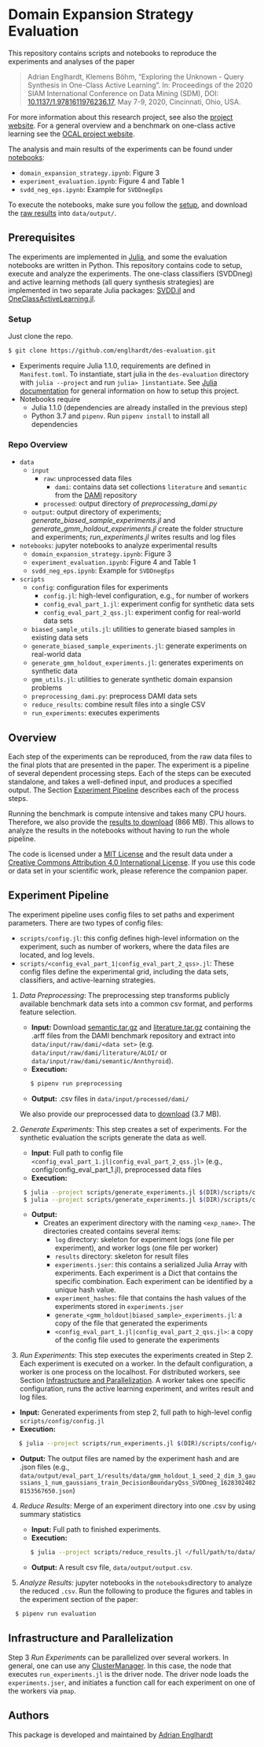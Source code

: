 # Domain Expansion Strategy Evaluation

This repository contains scripts and notebooks to reproduce the experiments and analyses of the paper

> Adrian Englhardt, Klemens Böhm, “Exploring the Unknown - Query Synthesis in One-Class Active Learning”. In: Proceedings of the 2020 SIAM International Conference on Data Mining (SDM), DOI: [10.1137/1.9781611976236.17](https://doi.org/10.1137/1.9781611976236.17), May 7-9, 2020, Cincinnati, Ohio, USA.

For more information about this research project, see also the [project website](https://www.ipd.kit.edu/des/).
For a general overview and a benchmark on one-class active learning see the [OCAL project website](https://www.ipd.kit.edu/ocal/).

The analysis and main results of the experiments can be found under [notebooks](https://github.com/englhardt/des-evaluation/tree/master/notebooks):
  * `domain_expansion_strategy.ipynb`: Figure 3
  * `experiment_evaluation.ipynb`: Figure 4 and Table 1
  * `svdd_neg_eps.ipynb`: Example for `SVDDnegEps`

To execute the notebooks, make sure you follow the [setup](#setup), and download the [raw results](https://www.ipd.kit.edu/des/output.zip) into `data/output/`.

## Prerequisites

The experiments are implemented in [Julia](https://julialang.org/), and some the evaluation notebooks are written in Python.
This repository contains code to setup, execute and analyze the experiments.
The one-class classifiers (SVDDneg) and active learning methods (all query synthesis strategies) are implemented in two separate Julia packages: [SVDD.jl](https://github.com/englhardt/SVDD.jl) and [OneClassActiveLearning.jl](https://github.com/englhardt/OneClassActiveLearning.jl).

### Setup

Just clone the repo.
```bash
$ git clone https://github.com/englhardt/des-evaluation.git
```
* Experiments require Julia 1.1.0, requirements are defined in `Manifest.toml`. To instantiate, start julia in the `des-evaluation` directory with `julia --project` and run `julia> ]instantiate`. See [Julia documentation](https://docs.julialang.org/en/v1.0/stdlib/Pkg/#Using-someone-else's-project-1) for general information on how to setup this project.
* Notebooks require
  * Julia 1.1.0 (dependencies are already installed in the previous step)
  * Python 3.7 and `pipenv`. Run `pipenv install` to install all dependencies

### Repo Overview

* `data`
  * `input`
    * `raw`: unprocessed data files
      * `dami`: contains data set collections `literature` and `semantic` from the [DAMI](http://www.dbs.ifi.lmu.de/research/outlier-evaluation/DAMI/) repository
    * `processed`: output directory of _preprocessing_dami.py_
  * `output`: output directory of experiments; _generate_biased_sample_experiments.jl_ and _generate_gmm_holdout_experiments.jl_ create the folder structure and experiments; _run_experiments.jl_ writes results and log files
* `notebooks`: jupyter notebooks to analyze experimental results
  * `domain_expansion_strategy.ipynb`: Figure 3
  * `experiment_evaluation.ipynb`: Figure 4 and Table 1
  * `svdd_neg_eps.ipynb`: Example for `SVDDnegEps`
* `scripts`
  * `config`: configuration files for experiments
    * `config.jl`: high-level configuration, e.g., for number of workers
    * `config_eval_part_1.jl`: experiment config for synthetic data sets
    * `config_eval_part_2_qss.jl`: experiment config for real-world data sets
  * `biased_sample_utils.jl`: utilities to generate biased samples in existing data sets
  * `generate_biased_sample_experiments.jl`: generate experiments on real-world data
  * `generate_gmm_holdout_experiments.jl`: generates experiments on synthetic data
  * `gmm_utils.jl`: utilities to generate synthetic domain expansion problems
  * `preprocessing_dami.py`: preprocess DAMI data sets
  * `reduce_results`: combine result files into a single CSV
  * `run_experiments`: executes experiments

## Overview

Each step of the experiments can be reproduced, from the raw data files to the final plots that are presented in the paper.
The experiment is a pipeline of several dependent processing steps.
Each of the steps can be executed standalone, and takes a well-defined input, and produces a specified output.
The Section [Experiment Pipeline](#experiment-pipeline) describes each of the process steps.

Running the benchmark is compute intensive and takes many CPU hours.
Therefore, we also provide the [results to download](https://www.ipd.kit.edu/des/output.zip) (866 MB).
This allows to analyze the results in the notebooks without having to run the whole pipeline.

The code is licensed under a [MIT License](https://github.com/englhardt/des-evaluation/blob/master/LICENSE.md) and the result data under a [Creative Commons Attribution 4.0 International License](https://creativecommons.org/licenses/by/4.0/).
If you use this code or data set in your scientific work, please reference the companion paper.

## Experiment Pipeline

The experiment pipeline uses config files to set paths and experiment parameters.
There are two types of config files:
* `scripts/config.jl`: this config defines high-level information on the experiment, such as number of workers, where the data files are located, and log levels.
* `scripts/<config_eval_part_1|config_eval_part_2_qss>.jl`: These config files define the experimental grid, including the data sets, classifiers, and active-learning strategies.

1. _Data Preprocessing_: The preprocessing step transforms publicly available benchmark data sets into a common csv format, and performs feature selection.
   * **Input:** Download [semantic.tar.gz](http://www.dbs.ifi.lmu.de/research/outlier-evaluation/input/semantic.tar.gz) and [literature.tar.gz](http://www.dbs.ifi.lmu.de/research/outlier-evaluation/input/literature.tar.gz) containing the .arff files from the DAMI benchmark repository and extract into `data/input/raw/dami/<data set>` (e.g. `data/input/raw/dami/literature/ALOI/` or `data/input/raw/dami/semantic/Annthyroid`).
   * **Execution:**
   ```bash
      $ pipenv run preprocessing
   ```
   * **Output:** .csv files in `data/input/processed/dami/`

   We also provide our preprocessed data to [download](https://www.ipd.kit.edu/des/input.zip) (3.7 MB).

2. _Generate Experiments_: This step creates a set of experiments. For the synthetic evaluation the scripts generate the data as well.
   * **Input**: Full path to config file `<config_eval_part_1.jl|config_eval_part_2_qss.jl>` (e.g., config/config_eval_part_1.jl), preprocessed data files
   * **Execution:**
   ```bash
    $ julia --project scripts/generate_experiments.jl $(DIR)/scripts/config/config_eval_part_1.jl
    $ julia --project scripts/generate_experiments.jl $(DIR)/scripts/config/config_eval_part_2_qss.jl
   ```
   * **Output:**
     * Creates an experiment directory with the naming `<exp_name>`. The directories created contains several items:
       * `log` directory: skeleton for experiment logs (one file per experiment), and worker logs (one file per worker)
       * `results` directory: skeleton for result files
       * `experiments.jser`: this contains a serialized Julia Array with experiments. Each experiment is a Dict that contains the specific combination. Each experiment can be identified by a unique hash value.
       * `experiment_hashes`: file that contains the hash values of the experiments stored in `experiments.jser`
       * `generate_<gmm_holdout|biased_sample>_experiments.jl`: a copy of the file that generated the experiments
       * `<config_eval_part_1.jl|config_eval_part_2_qss.jl>`: a copy of the config file used to generate the experiments

3. _Run Experiments_: This step executes the experiments created in Step 2.
Each experiment is executed on a worker. In the default configuration, a worker is one process on the localhost.
For distributed workers, see Section [Infrastructure and Parallelization](#infrastructure-and-parallelization).
A worker takes one specific configuration, runs the active learning experiment, and writes result and log files.
  * **Input:** Generated experiments from step 2, full path to high-level config `scripts/config/config.jl`
  * **Execution:**
  ```bash
     $ julia --project scripts/run_experiments.jl $(DIR)/scripts/config/config.jl
  ```
  * **Output:** The output files are named by the experiment hash and are .json files (e.g., `data/output/eval_part_1/results/data/gmm_holdout_1_seed_2_dim_3_gaussians_1_num_gaussians_train_DecisionBoundaryQss_SVDDneg_16283024028153567650.json`)

4. _Reduce Results_: Merge of an experiment directory into one .csv by using summary statistics
    * **Input:** Full path to finished experiments.
    * **Execution:**
    ```bash
       $ julia --project scripts/reduce_results.jl </full/path/to/data/output>
    ```
    * **Output:** A result csv file, `data/output/output.csv`.

5. _Analyze Results:_ jupyter notebooks in the `notebooks`directory to analyze the reduced `.csv`. Run the following to produce the figures and tables in the experiment section of the paper:
  ```bash
    $ pipenv run evaluation
  ```

## Infrastructure and Parallelization

Step 3 _Run Experiments_ can be parallelized over several workers. In general, one can use any [ClusterManager](https://github.com/JuliaParallel/ClusterManagers.jl). In this case, the node that executes `run_experiments.jl` is the driver node. The driver node loads the `experiments.jser`, and initiates a function call for each experiment on one of the workers via `pmap`.

## Authors
This package is developed and maintained by [Adrian Englhardt](https://github.com/englhardt/)
